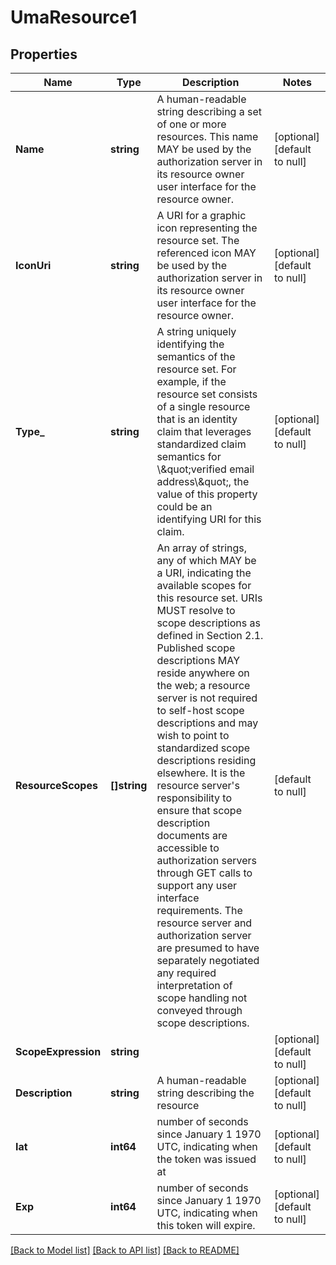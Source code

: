 # UmaResource1

## Properties
Name | Type | Description | Notes
------------ | ------------- | ------------- | -------------
**Name** | **string** | A human-readable string describing a set of one or more resources. This name MAY be used by the authorization server in its resource owner user interface for the resource owner. | [optional] [default to null]
**IconUri** | **string** | A URI for a graphic icon representing the resource set. The referenced icon MAY be used by the authorization server in its resource owner user interface for the resource owner. | [optional] [default to null]
**Type_** | **string** | A string uniquely identifying the semantics of the resource set. For example, if the resource set consists of a single resource that is an identity claim that leverages standardized claim semantics for \\\&quot;verified email address\\\&quot;, the value of this property could be an identifying URI for this claim. | [optional] [default to null]
**ResourceScopes** | **[]string** | An array of strings, any of which MAY be a URI, indicating the available scopes for this resource set. URIs MUST resolve to scope descriptions as defined in Section 2.1. Published scope descriptions MAY reside anywhere on the web; a resource server is not required to self-host scope descriptions and may wish to point to standardized scope descriptions residing elsewhere. It is the resource server&#x27;s responsibility to ensure that scope description documents are accessible to authorization servers through GET calls to support any user interface requirements. The resource server and authorization server are presumed to have separately negotiated any required interpretation of scope handling not conveyed through scope descriptions. | [default to null]
**ScopeExpression** | **string** |  | [optional] [default to null]
**Description** | **string** | A human-readable string describing the resource | [optional] [default to null]
**Iat** | **int64** | number of seconds since January 1 1970 UTC, indicating when the token was issued at | [optional] [default to null]
**Exp** | **int64** | number of seconds since January 1 1970 UTC, indicating when this token will expire. | [optional] [default to null]

[[Back to Model list]](../README.md#documentation-for-models) [[Back to API list]](../README.md#documentation-for-api-endpoints) [[Back to README]](../README.md)

